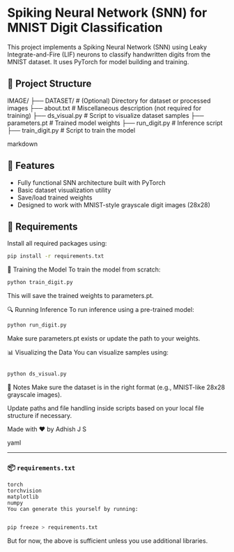 # Spiking Neural Network (SNN) for MNIST Digit Classification

This project implements a Spiking Neural Network (SNN) using Leaky Integrate-and-Fire (LIF) neurons to classify handwritten digits from the MNIST dataset. It uses PyTorch for model building and training.

## 📁 Project Structure

IMAGE/
├── DATASET/ # (Optional) Directory for dataset or processed images
├── about.txt # Miscellaneous description (not required for training)
├── ds_visual.py # Script to visualize dataset samples
├── parameters.pt # Trained model weights
├── run_digit.py # Inference script
├── train_digit.py # Script to train the model

markdown

## 🚀 Features

- Fully functional SNN architecture built with PyTorch
- Basic dataset visualization utility
- Save/load trained weights
- Designed to work with MNIST-style grayscale digit images (28x28)

## 🔧 Requirements

Install all required packages using:

```bash
pip install -r requirements.txt
```
🧠 Training the Model
To train the model from scratch:

```bash
python train_digit.py
```
This will save the trained weights to parameters.pt.

🔍 Running Inference
To run inference using a pre-trained model:

```bash
python run_digit.py
```
Make sure parameters.pt exists or update the path to your weights.

📊 Visualizing the Data
You can visualize samples using:

```bash

python ds_visual.py
```
📌 Notes
Make sure the dataset is in the right format (e.g., MNIST-like 28x28 grayscale images).

Update paths and file handling inside scripts based on your local file structure if necessary.

Made with ❤️ by Adhish J S

yaml

---

### 📦 `requirements.txt`

```text
torch
torchvision
matplotlib
numpy
You can generate this yourself by running:
```
```bash

pip freeze > requirements.txt
```
But for now, the above is sufficient unless you use additional libraries.
